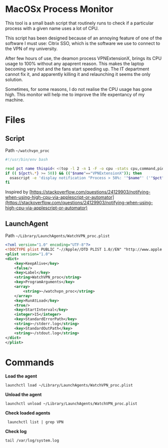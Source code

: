 # MacOSx Process Monitor

This tool is a small bash script that routinely runs to check if a particular process with a given name uses a lot of CPU. 

This script has been designed because of an annoying feature of one of the software I must use: Citrix SSO, which is the software we use to connect to the VPN of my university.

After few hours of use, the deamon process VPNExtensionX, brings its CPU usage to 100% without any apaprent reason. This makes the laptop becoming very hot and the fans start speeding up. The IT department cannot fix it, and apparently killing it and relaunching it seems the only solution. 

Sometimes, for some reasons, I do not realise the CPU usage has gone high. This monitor will help me to improve the life expentancy of my machine.


# Files

## Script

Path ```~/watchvpn_proc```
```bash
#!/usr/bin/env bash

read pct name thispid< <(top -l 2 -n 1 -F -o cpu -stats cpu,command,pid | tail -1)
if (( ${pct%.*} >= 50)) && (("$name"=="VPNExtensionX")); then
  osascript -e 'display notification "Process > 50%: '"$name"' ('"$pct"'%) (pid: '"$thispid"')" with title "High Usage of CPU"'
fi
```

Inspired by [https://stackoverflow.com/questions/24129903/notifying-when-using-high-cpu-via-applescript-or-automator](https://stackoverflow.com/questions/24129903/notifying-when-using-high-cpu-via-applescript-or-automator)

## LaunchAgent

Path ```~/Library/LaunchAgents/WatchVPN_proc.plist```
```xml
<?xml version="1.0" encoding="UTF-8"?>
<!DOCTYPE plist PUBLIC "-//Apple//DTD PLIST 1.0//EN" "http://www.apple.com/DTDs/PropertyList-1.0.dtd">
<plist version="1.0">
<dict>
    <key>KeepAlive</key>
    <false/>
    <key>Label</key>
    <string>WatchVPN_proc</string>
    <key>ProgramArguments</key>
    <array>
        <string>~/watchvpn_proc</string>
    </array>
    <key>RunAtLoad</key>
    <true/>
    <key>StartInterval</key>
    <integer>15</integer>
    <key>StandardErrorPath</key>
    <string>~/stderr.log</string>
    <key>StandardOutPath</key>
    <string>~/stdout.log</string>
</dict>
</plist>
```

# Commands

**Load the agent**

```launchctl load ~/Library/LaunchAgents/WatchVPN_proc.plist```

**Unload the agent**

```launchctl unload ~/Library/LaunchAgents/WatchVPN_proc.plist```

**Check loaded agents**

``` launchctl list | grep VPN```

**Check log**

```tail /var/log/system.log```